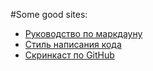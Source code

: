 #Some good sites:

* [Руководство по маркдауну](https://paulradzkov.com/2014/markdown_cheatsheet/)
* [Стиль написания кода](https://github.com/airbnb/javascript)
* [Скринкаст по GitHub](https://learn.javascript.ru/screencast/git)
